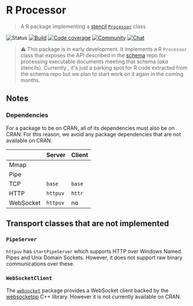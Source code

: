 # R Processor

> A R package implementing a [stencil](https://github.com/stencila/schema#readme) [`Processor`](https://github.com/stencila/schema#processor) class

![Status](https://img.shields.io/badge/status-experimental-orange.svg)
[![Build](https://travis-ci.org/stencila/r-processor.svg?branch=master)](https://travis-ci.org/stencila/r-processor)
[![Code coverage](https://codecov.io/gh/stencila/r-processor/branch/master/graph/badge.svg)](https://codecov.io/gh/stencila/r-processor)
[![Community](https://img.shields.io/badge/join-community-green.svg)](https://community.stenci.la)
[![Chat](https://badges.gitter.im/stencila/stencila.svg)](https://gitter.im/stencila/stencila)

> ⚠ This package is in early development. It implements a R `Processor` class that exposes the API described in the [schema](https://github.com/stencila/schema#readme) repo for processing executable documents meeting that schema (_aka_ stencils). Currently , it's just a parking spot for R code extracted from the schema repo but we plan to start work on it again in the coming months.

## Notes

### Dependencies

For a package to be on CRAN, all of its dependencies must also be on CRAN. For this reason, we avoid any package dependencies that are not available on CRAN.

|         | Server      | Client
----------|-------------|-------------
Mmap      |             |
Pipe      |             |
TCP       | `base`      | `base`
HTTP      | `httpuv`    | `httr`
WebSocket | `httpuv`    | no


## Transport classes that are not implemented

### `PipeServer`

`httpuv` has `startPipeServer` which supports HTTP over Windows Named Pipes and Unix Domain Sockets. However, it does not support raw binary communications over these.

### `WebSocketClient`

The [`websocket`](https://github.com/rstudio/websocket) package provides a WebSocket client backed by the [websocketpp](https://github.com/zaphoyd/websocketpp) C++ library. However it is not currently available on CRAN.
